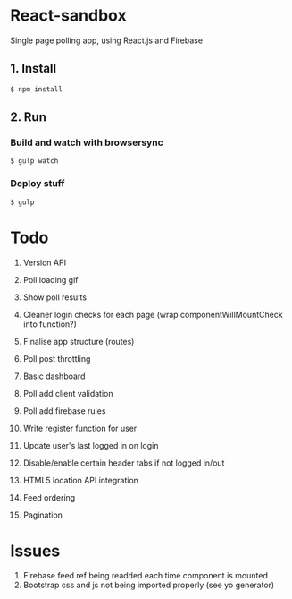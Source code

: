 # React-sandbox
Single page polling app, using React.js and Firebase

## 1. Install

```bash
$ npm install
```

## 2. Run

### Build and watch with browsersync
```
$ gulp watch 
```

### Deploy stuff
```
$ gulp
```

# Todo

1. Version API

1. Poll loading gif

1. Show poll results

1. Cleaner login checks for each page (wrap componentWillMountCheck into function?)

1. Finalise app structure (routes)

1. Poll post throttling

1. Basic dashboard

1. Poll add client validation
1. Poll add firebase rules

1. Write register function for user
1. Update user's last logged in on login

1. Disable/enable certain header tabs if not logged in/out

1. HTML5 location API integration

1. Feed ordering
1. Pagination

# Issues

1. Firebase feed ref being readded each time component is mounted
1. Bootstrap css and js not being imported properly (see yo generator)